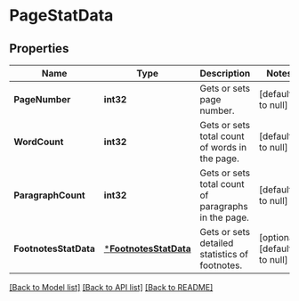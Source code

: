# PageStatData

## Properties
Name | Type | Description | Notes
------------ | ------------- | ------------- | -------------
**PageNumber** | **int32** | Gets or sets page number. | [default to null]
**WordCount** | **int32** | Gets or sets total count of words in the page. | [default to null]
**ParagraphCount** | **int32** | Gets or sets total count of paragraphs in the page. | [default to null]
**FootnotesStatData** | [***FootnotesStatData**](FootnotesStatData.md) | Gets or sets detailed statistics of footnotes. | [optional] [default to null]

[[Back to Model list]](../README.md#documentation-for-models) [[Back to API list]](../README.md#documentation-for-api-endpoints) [[Back to README]](../README.md)


